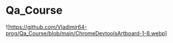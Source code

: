# Qa_Course
![https://github.com/Vladimir64-prog/Qa_Course/blob/main/ChromeDevtoolsArtboard-1-8.webp]
